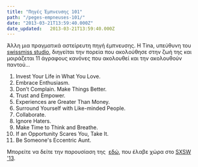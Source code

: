 ```yaml
---
title: "Πηγές Έμπνευσης 101"
path: "/peges-empneuses-101/"
date: "2013-03-21T13:59:40.000Z"
date_updated:   2013-03-21T13:59:40.000Z
---
```


Άλλη μια πραγματικά αστείρευτη πηγή έμπνευσης. Η Tina, υπεύθυνη του <a href="http://www.swiss-miss.com/">swissmiss studio</a>, διηγείται την πορεία που ακολούθησε στην ζωή της και μοιράζεται 11 άγραφους κανόνες που ακολουθεί και την ακολουθούν παντού...
<ol>
	<li>Invest Your Life in What You Love.</li>
	<li>Embrace Enthusiasm.</li>
	<li>Don’t Complain. Make Things Better.</li>
	<li>Trust and Empower.</li>
	<li>Experiences are Greater Than Money.</li>
	<li>Surround Yourself with Like-minded People.</li>
	<li>Collaborate.</li>
	<li>Ignore Haters.</li>
	<li>Make Time to Think and Breathe.</li>
	<li>If an Opportunity Scares You, Take It.</li>
	<li>Be Someone's Eccentric Aunt.</li>
</ol>
Μπορείτε να δείτε την παρουσίαση της  <a href="http://www.swiss-miss.com/2013/03/my-sxsw-talk.html">εδώ</a>, που έλαβε χώρα στο <a href="http://sxsw.com/">SXSW '13</a>.
